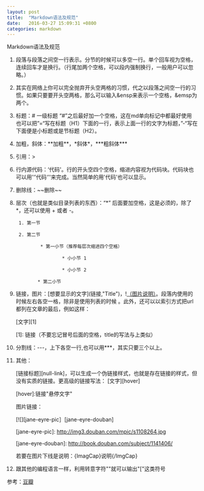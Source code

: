 ```yaml
---
layout: post
title:  "Markdown语法及规范"
date:   2016-03-27 15:09:31 +0800
categories: markdown
---
```

Markdown语法及规范

  1. 段落与段落之间空一行表示。分节的时候可以多空一行。单个回车视为空格，连续回车才是换行。（行尾加两个空格，可以段内强制换行，一般用户可以忽略。）
  
  2. 其实在网络上你可以完全抛弃开头空两格的习惯，代之以段落之间空一行的习惯。如果只要要开头空两格，那么可以输入&ensp来表示一个空格，&emsp为两个。
  
  3. 标题：# 一级标题
     “#”之后最好加一个空格，这在md单向标记中都最好使用
      也可以把”=“写在标题（H1）下面的一行，表示上面一行的文字为标题，”-“写在下面便是小标题或是节标题（H2）。

  4. 加粗，斜体：\*\*加粗\*\*，\*斜体\*，\*\*\*粗斜体\*\*\*
  
  5. 引用：>
  
  6. 行内源代码：‘代码'。行的开头空四个空格，缩进内容视为代码块。代码块也可以用’‘’代码‘’‘来完成。当然简单的用'代码'也可以显示。
  
  7. 删除线：\~\~删除\~\~
  
  8. 层次（也就是类似目录列表的东西）：“*” 后面要加空格，这是必须的，除了 *，还可以使用 + 或者 -。
  
          1. 第一节
    
          2. 第二节
    
                  * 第一小节（推荐每层次缩进四个空格）
    
                          * 小小节 1
    
                          * 小小节 2
    
                 * 第二小节
    
  9. 链接，图片：\[想要显示的文字](链接,"Title")，\![（图片说明）](图片链接)。段落内使用的时候左右各空一格，除非是使用列表的时候      。此外，还可以以索引方式把url都列在文章的最后，例如这样：
  
        \[文字][1]

        \[1]: 链接（不要忘记冒号后面的空格，title的写法与上类似）
        
  10. 分割线：\---，上下各空一行,也可以用***，其实只要三个以上。
  
  11. 其他：
  
      [链接标题][null-link]，可以生成一个伪链接样式，也就是存在链接的样式，但没有实质的链接。更高级的链接写法：
      \[文字][hover]

      \[hover]:链接"悬停文字"
      
      图片链接：
      
      \[![][jane-eyre-pic］[jane-eyre-douban]
      
      \[jane-eyre-pic]: http://img3.douban.com/mpic/s1108264.jpg
      
      \[jane-eyre-douban]: http://book.douban.com/subject/1141406/
      
      若要在图片下线是说明：\{ImagCap}说明{/ImgCap}
      
  12. 跟其他的编程语言一样，利用转意字符"\"就可以输出"["这类符号
  
  参考：[豆瓣](https://www.douban.com/note/485099162/)
